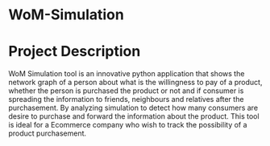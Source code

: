 # WoM-Simulation
# Project Description
WoM Simulation tool is an innovative python application that shows the network graph of a person about what is the willingness to pay of a product, whether the person is purchased the product or not and if consumer is spreading the information to friends, neighbours and relatives after the purchasement. By analyzing simulation to detect how many consumers are desire to purchase and forward the information about the product. This tool is ideal for a Ecommerce company who wish to track the possibility of a product purchasement. 
